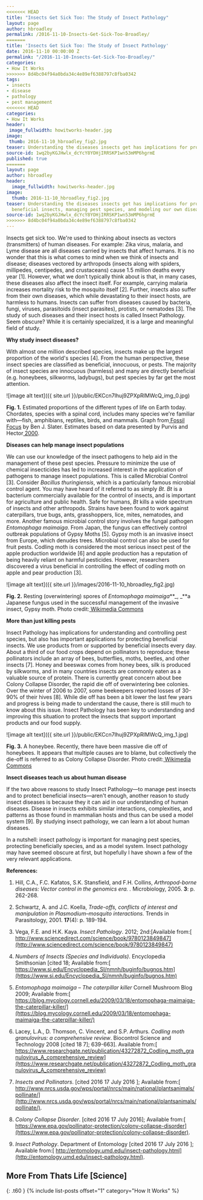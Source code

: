 ```yaml
---
<<<<<<< HEAD
title: "Insects Get Sick Too: The Study of Insect Pathology"
layout: page
author: hbroadley
permalink: /2016-11-10-Insects-Get-Sick-Too-Broadley/
=======
title: 'Insects Get Sick Too: The Study of Insect Pathology'
date: 2016-11-10 00:00:00 Z
permalink: "/2016-11-10-Insects-Get-Sick-Too-Broadley/"
categories:
- How It Works
>>>>>>> 8d4bc04f94a0bda34c4e89ef6388797c8fba0342
tags:
- insects
- disease
- pathology
- pest management
<<<<<<< HEAD
categories:
- How It Works
header:
 image_fullwidth: howitworks-header.jpg
image:
 thumb: 2016-11-10_hbroadley_fig2.jpg
teaser: Understanding the diseases insects get has implications for protecting our beneficial insects, managing pest species, and modeling our own diseases.
source-id: 1wq2byKGJHwlx_dcYcY8YOHjIRRSKP1wn53mMP6hgrmE
published: true
=======
layout: page
author: hbroadley
header:
  image_fullwidth: howitworks-header.jpg
image:
  thumb: 2016-11-10_hbroadley_fig2.jpg
teaser: Understanding the diseases insects get has implications for protecting our
  beneficial insects, managing pest species, and modeling our own diseases.
source-id: 1wq2byKGJHwlx_dcYcY8YOHjIRRSKP1wn53mMP6hgrmE
>>>>>>> 8d4bc04f94a0bda34c4e89ef6388797c8fba0342
---
```


Insects get sick too. We're used to thinking about insects as vectors (transmitters) of human diseases. For example: Zika virus, malaria, and Lyme disease are all diseases carried by insects that affect humans.  It is no wonder that this is what comes to mind when we think of insects and disease; diseases vectored by arthropods (insects along with spiders, millipedes, centipedes, and crustaceans) cause 1.5 million deaths every year [1].  However, what we don’t typically think about is that, in many cases, these diseases also affect the insect itself.  For example, carrying malaria increases mortality risk to the mosquito itself [2].  Further, insects also suffer from their own diseases, which while devastating to their insect hosts, are harmless to humans. Insects can suffer from diseases caused by bacteria, fungi, viruses, parasitoids (insect parasites), protists, or nematodes [3].  The study of such diseases and their insect hosts is called Insect Pathology.  Seem obscure? While it is certainly specialized, it is a large and meaningful field of study.	

 

**Why study insect diseases?**

 

With almost one million described species, insects make up the largest proportion of the world's species [4].  From the human perspective, these insect species are classified as beneficial, innocuous, or pests.  The majority of insect species are innocuous (harmless) and many are directly beneficial (e.g. honeybees, silkworms, ladybugs), but pest species by far get the most attention. 

![image alt text]({{ site.url }}/public/EKCcn7lhuj9ZPXpRlMWcQ_img_0.jpg)

**Fig. 1.** Estimated proportions of the different types of life on Earth today. Chordates, species with a spinal cord, includes many species we're familiar with—fish, amphibians, reptiles, birds, and mammals. Graph from[ Fossil Focus](http://www.palaeontologyonline.com/articles/2014/fossil-focus-arthropod-plant-interactions/) by Ben J. Slater. Estimates based on data presented by Purvis and Hector[ 2000](http://dx.doi.org/10.1038/35012221).

 

**Diseases can help manage insect populations**

 

We can use our knowledge of the insect pathogens to help aid in the management of these pest species.  Pressure to minimize the use of chemical insecticides has led to increased interest in the application of pathogens to manage insect populations. This is called Microbial Control [3]. Consider *Bacillus thuringiensis*, which is a particularly famous microbial control agent.  You may have heard of it referred to as simply *Bt*. *Bt* is a bacterium commercially available for the control of insects, and is important for agriculture and public health.  Safe for humans, *Bt* kills a wide spectrum of insects and other arthropods.  Strains have been found to work against caterpillars, true bugs, ants, grasshoppers, lice, mites, nematodes, and more. Another famous microbial control story involves the fungal pathogen *Entomophaga maimaiga*. From Japan, the fungus can effectively control outbreak populations of Gypsy Moths [5].  Gypsy moth is an invasive insect from Europe, which denudes trees.  Microbial control can also be used for fruit pests.  Codling moth is considered the most serious insect pest of the apple production worldwide [6] and apple production has a reputation of being heavily reliant on harmful pesticides.  However, researchers discovered a virus beneficial in controlling the effect of codling moth on apple and pear production [3].

 

![image alt text]({{ site.url }}/images/2016-11-10_hbroadley_fig2.jpg)

**Fig. 2.** Resting (overwintering) spores of *Entomophaga maimaiga***_, _**a Japanese fungus used in the successful management of the invasive insect, Gypsy moth.  Photo credit:[ Wikimedia Commons](https://commons.wikimedia.org/wiki/File:Entomophagamaimaiga_azygospores.jpg)

 

**More than just killing pests**

 

Insect Pathology has implications for understanding and controlling pest species, but also has important applications for protecting beneficial insects. We use products from or supported by beneficial insects every day.  About a third of our food crops depend on pollinators to reproduce; these pollinators include an array of bees, butterflies, moths, beetles, and other insects [7].  Honey and beeswax comes from honey bees, silk is produced by silkworms, and in many countries insects are commonly eaten as a valuable source of protein. There is currently great concern about bee Colony Collapse Disorder, the rapid die off of overwintering bee colonies.  Over the winter of 2006 to 2007, some beekeepers reported losses of 30-90% of their hives [8].  While die off has been a bit lower the last few years and progress is being made to understand the cause, there is still much to know about this issue.  Insect Pathology has been key to understanding and improving this situation to protect the insects that support important products and our food supply.     

 

![image alt text]({{ site.url }}/public/EKCcn7lhuj9ZPXpRlMWcQ_img_1.jpg)

**Fig. 3.** A honeybee.  Recently, there have been massive die off of honeybees.  It appears that multiple causes are to blame, but collectively the die-off is referred to as Colony Collapse Disorder.  Photo credit:[ Wikimedia Commons](https://commons.wikimedia.org/wiki/File:Bee1web.jpg)

 

**Insect diseases teach us about human disease**

 

If the two above reasons to study Insect Pathology—to manage pest insects and to protect beneficial insects—aren't enough, another reason to study insect diseases is because they it can aid in our understanding of human diseases. Disease in insects exhibits similar interactions, complexities, and patterns as those found in mammalian hosts and thus can be used a model system [9]. By studying insect pathology, we can learn a lot about human diseases. 

 

In a nutshell: insect pathology is important for managing pest species, protecting beneficially species, and as a model system.  Insect pathology may have seemed obscure at first, but hopefully I have shown a few of the very relevant applications.  

 

**References:**

 

1. Hill, C.A., F.C. Kafatos, S.K. Stansfield, and F.H. Collins, *Arthropod-borne diseases: Vector control in the genomics era. .* Microbiology, 2005. **3**: p. 262-268.

2. Schwartz, A. and J.C. Koella, *Trade-offs, conflicts of interest and manipulation in Plasmodium–mosquito interactions.* Trends in Parasitology, 2001. **17**(4): p. 189-194.

3. Vega, F.E. and H.K. Kaya. *Insect Pathology*. 2012; 2nd:[Available from:[ http://www.sciencedirect.com/science/book/9780123849847](http://www.sciencedirect.com/science/book/9780123849847)

4. *Numbers of Insects (Species and Individuals)*. Encyclopedia Smithsonian  [cited 18; Available from:[ https://www.si.edu/Encyclopedia_SI/nmnh/buginfo/bugnos.htm](https://www.si.edu/Encyclopedia_SI/nmnh/buginfo/bugnos.htm)

5. *Entomophaga maimaiga – The caterpillar killer* Cornell Mushroom Blog 2009; Available from:[ https://blog.mycology.cornell.edu/2009/03/18/entomophaga-maimaiga-the-caterpillar-killer/](https://blog.mycology.cornell.edu/2009/03/18/entomophaga-maimaiga-the-caterpillar-killer/)

6. Lacey, L.A., D. Thomson, C. Vincent, and S.P. Arthurs. *Codling moth granulovirus: a comprehensive review*. Biocontrol Science and Technology 2008  [cited 18 7]; 639-663]. Available from:[ https://www.researchgate.net/publication/43272872_Codling_moth_granulovirus_A_comprehensive_review](https://www.researchgate.net/publication/43272872_Codling_moth_granulovirus_A_comprehensive_review)

7. *Insects and Pollinators*.  [cited 2016 17 July 2016 ]; Available from:[ http://www.nrcs.usda.gov/wps/portal/nrcs/main/national/plantsanimals/pollinate/](http://www.nrcs.usda.gov/wps/portal/nrcs/main/national/plantsanimals/pollinate/).

8. *Colony Collapse Disorder*.  [cited 2016 17 July 2016]; Available from:[ https://www.epa.gov/pollinator-protection/colony-collapse-disorder](https://www.epa.gov/pollinator-protection/colony-collapse-disorder).

9. *Insect Pathology*. Department of Entomology  [cited 2016 17 July 2016 ]; Available from:[ http://entomology.umd.edu/insect-pathology.html](http://entomology.umd.edu/insect-pathology.html).


## More From Thats Life [Science]
{: .t60 }
{% include list-posts offset="1" category="How It Works" %}
